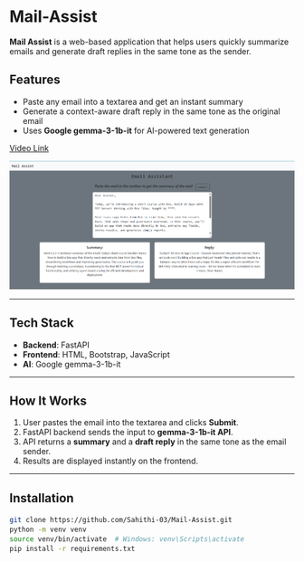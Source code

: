 # Mail-Assist

**Mail Assist** is a web-based application that helps users quickly summarize emails and generate draft replies in the same tone as the sender.



## Features

- Paste any email into a textarea and get an instant summary
- Generate a context-aware draft reply in the same tone as the original email
- Uses **Google gemma-3-1b-it** for AI-powered text generation

[Video Link](https://youtu.be/lYmFTajmfjY)

![alt text](https://github.com/Sahithi-03/Mail-Assist/blob/main/Screenshot%202025-09-25%20130632.png)


---

## Tech Stack

- **Backend**: FastAPI
- **Frontend**: HTML, Bootstrap, JavaScript
- **AI**: Google gemma-3-1b-it

---

## How It Works

1. User pastes the email into the textarea and clicks **Submit**.
2. FastAPI backend sends the input to **gemma-3-1b-it API**.
3. API returns a **summary** and a **draft reply** in the same tone as the email sender.
4. Results are displayed instantly on the frontend.

---

## Installation

```bash
git clone https://github.com/Sahithi-03/Mail-Assist.git
python -m venv venv
source venv/bin/activate  # Windows: venv\Scripts\activate
pip install -r requirements.txt
